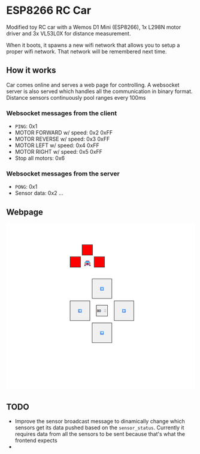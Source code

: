 # ESP8266 RC Car

Modified toy RC car with a Wemos D1 Mini (ESP8266), 1x L298N motor driver and 3x VL53L0X for distance measurement.

When it boots, it spawns a new wifi network that allows you to setup a proper wifi network. That network will be remembered next time.

## How it works

Car comes online and serves a web page for controlling.
A websocket server is also served which handles all the communication in binary format.
Distance sensors continuously pool ranges every 100ms

### Websocket messages from the client

- `PING`: 0x1
- MOTOR FORWARD w/ speed: 0x2 0xFF
- MOTOR REVERSE w/ speed: 0x3 0xFF
- MOTOR LEFT w/ speed: 0x4 0xFF
- MOTOR RIGHT w/ speed: 0x5 0xFF
- Stop all motors: 0x6

### Websocket messages from the server

- `PONG`: 0x1
- Sensor data: 0x2 ...

## Webpage

![UI](image.png "Website")

## TODO

- Improve the sensor broadcast message to dinamically change which sensors get its data pushed based on the `sensor_status`. Currently it requires data from all the sensors to be sent because that's what the frontend expects
-